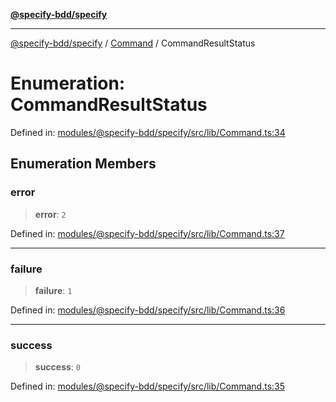 [**@specify-bdd/specify**](../../README.md)

***

[@specify-bdd/specify](../../modules.md) / [Command](../README.md) / CommandResultStatus

# Enumeration: CommandResultStatus

Defined in: [modules/@specify-bdd/specify/src/lib/Command.ts:34](https://github.com/specify-bdd/specify-core/blob/c3c8ea2d9aaff082b901a629fe828faeb8afe9a8/modules/@specify-bdd/specify/src/lib/Command.ts#L34)

## Enumeration Members

### error

> **error**: `2`

Defined in: [modules/@specify-bdd/specify/src/lib/Command.ts:37](https://github.com/specify-bdd/specify-core/blob/c3c8ea2d9aaff082b901a629fe828faeb8afe9a8/modules/@specify-bdd/specify/src/lib/Command.ts#L37)

***

### failure

> **failure**: `1`

Defined in: [modules/@specify-bdd/specify/src/lib/Command.ts:36](https://github.com/specify-bdd/specify-core/blob/c3c8ea2d9aaff082b901a629fe828faeb8afe9a8/modules/@specify-bdd/specify/src/lib/Command.ts#L36)

***

### success

> **success**: `0`

Defined in: [modules/@specify-bdd/specify/src/lib/Command.ts:35](https://github.com/specify-bdd/specify-core/blob/c3c8ea2d9aaff082b901a629fe828faeb8afe9a8/modules/@specify-bdd/specify/src/lib/Command.ts#L35)
